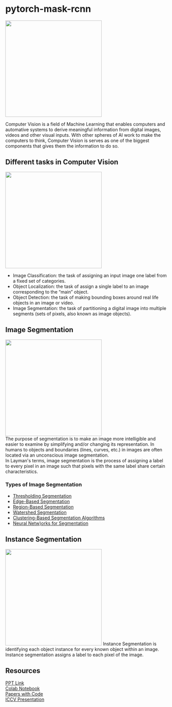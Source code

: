 # pytorch-mask-rcnn
<img src = "https://e7ade002-a-62cb3a1a-s-sites.googlegroups.com/site/ticketlabdocumentation/computer-vision/wordcloud.png?attachauth=ANoY7co1xcWxRrxwGOi6gj9JwsUf4DTgbS0ppbpy2L7Hh75Trd0DEPd7GLWBE3pg5Kt4vFIcsqYuTlmxCrc0PHkGH8tcZNWRo3RPjUZg33a_ZRStOh224htO-OdnJv_hMsyvXv3SxDRp-zEYi5owSCQJ9_r-Nbf9WLik-boRYg7yl482hq-l6dvY0y851GBcG7l6kIicz24GDnq-hNJLvhhR-8rGmHtHaLFYOpUa_smo_OvY_5zrGoPb6cWxZTh4eyGegUFKguDt&attredirects=0" height="300px">
<br>

Computer Vision is a field of Machine Learning that enables computers and automative systems to derive meaningful information from digital images, videos and other visual inputs. With other spheres of AI work to make the computers to think, Computer Vision is serves as one of the biggest components that gives them the information to do so.
## Different tasks in Computer Vision
<img src = "https://i.loli.net/2017/09/12/59b6d0529299e.png" height = "300px">
<br>

- Image Classification: the task of assigning an input image one label from a fixed set of categories.
- Object Localization: the task of assign a single label to an image corresponding to the “main” object.
- Object Detection: the task of making bounding boxes around real life objects in an image or video.
- Image Segmentation: the task of partitioning a digital image into multiple segments (sets of pixels, also known as image objects).
## Image Segmentation
<img src = "https://gts.ai/wp-content/uploads/2019/05/Sementic-Segmentation.jpg" height = "300px"><br>
The purpose of segmentation is to make an image more intelligible and easier to examine by simplifying and/or changing its representation. In humans to objects and boundaries (lines, curves, etc.) in images are often located via an unconscious image segmentation.<br>
In Layman's terms, image segmentation is the process of assigning a label to every pixel in an image such that pixels with the same label share certain characteristics.

### Types of Image Segmentation
- [Thresholding Segmentation](https://www.analytixlabs.co.in/blog/what-is-image-segmentation#method1) <br>
- [Edge-Based Segmentation](https://www.analytixlabs.co.in/blog/what-is-image-segmentation#method2) <br>
- [Region-Based Segmentation](https://www.analytixlabs.co.in/blog/what-is-image-segmentation#method3) <br>
- [Watershed Segmentation](https://www.analytixlabs.co.in/blog/what-is-image-segmentation#method5) <br>
- [Clustering-Based Segmentation Algorithms](https://www.analytixlabs.co.in/blog/what-is-image-segmentation#method4) <br>
- [Neural Netw)orks for Segmentation](https://www.analytixlabs.co.in/blog/what-is-image-segmentation#method6) <br>

## Instance  Segmentation
<img src = "https://miro.medium.com/max/2000/1*JpMn7MNESnA3lYmpdIcpUw.png" height = "300px">
Instance Segmentation is identifying each object instance for every known object within an image. Instance segmentation assigns a label to each pixel of the image.

## Resources
[PPT Link](https://docs.google.com/presentation/d/1t7u_gatm86AICuacH789ijvXLa2qngtvb9z9oJKXMas/edit?usp=sharing)<br>
[Colab Notebook](https://colab.research.google.com/drive/11014_9Loz6AfTFjAAZRt7r1KbvRHkvBW?usp=sharing)<br>
[Papers with Code](https://paperswithcode.com/paper/mask-r-cnn)<br>
[ICCV Presentation](https://www.youtube.com/watch?v=g7z4mkfRjI4)<br>
